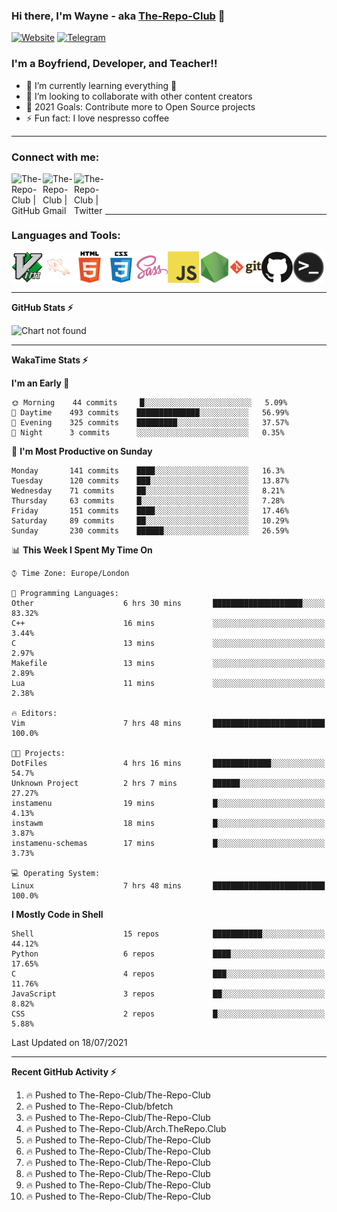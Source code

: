 ### Hi there, I'm Wayne - aka [The-Repo-Club][website] 👋

[![Website](https://img.shields.io/website?label=github.com/The-Repo-Club/&color=orange&style=flat-square&url=https://github.com/The-Repo-Club/)][website]
[![Telegram](https://img.shields.io/badge/Chat%20on-Telegram-orange.svg?color=orange&logo=telegram&style=flat-square)][telegram]

### I'm a Boyfriend, Developer, and Teacher!!

- 🌱 I’m currently learning everything 🤣
- 👯 I’m looking to collaborate with other content creators
- 🥅 2021 Goals: Contribute more to Open Source projects
- ⚡ Fun fact: I love nespresso coffee

---
### Connect with me:

[<img align="left" alt="The-Repo-Club | GitHub" width="50px" src="https://cdn.jsdelivr.net/npm/simple-icons@v3/icons/github.svg" />][website]
[<img align="left" alt="The-Repo-Club | Gmail" width="50px" src="https://cdn.jsdelivr.net/npm/simple-icons@v3/icons/gmail.svg" />][email]
[<img align="left" alt="The-Repo-Club | Twitter" width="50px" src="https://cdn.jsdelivr.net/npm/simple-icons@v3/icons/telegram.svg" />][telegram]

[website]: https://github.com/The-Repo-Club/
[email]: mailto:wayne6324@gmail.com
[telegram]: https://t.me/TheRepoClub

<br />
<br />
<br />

---
### Languages and Tools:

<img align="left" alt="Vim" width="50px" src="https://raw.githubusercontent.com/github/explore/80688e429a7d4ef2fca1e82350fe8e3517d3494d/topics/vim/vim.png" />
<img align="left" alt="Fish" width="50px" src="https://raw.githubusercontent.com/github/explore/80688e429a7d4ef2fca1e82350fe8e3517d3494d/topics/fish/fish.png" />
<img align="left" alt="HTML5" width="50px" src="https://raw.githubusercontent.com/github/explore/80688e429a7d4ef2fca1e82350fe8e3517d3494d/topics/html/html.png" />
<img align="left" alt="CSS3" width="50px" src="https://raw.githubusercontent.com/github/explore/80688e429a7d4ef2fca1e82350fe8e3517d3494d/topics/css/css.png" />
<img align="left" alt="Sass" width="50px" src="https://raw.githubusercontent.com/github/explore/80688e429a7d4ef2fca1e82350fe8e3517d3494d/topics/sass/sass.png" />
<img align="left" alt="JavaScript" width="50px" src="https://raw.githubusercontent.com/github/explore/80688e429a7d4ef2fca1e82350fe8e3517d3494d/topics/javascript/javascript.png" />
<img align="left" alt="Node.js" width="50px" src="https://raw.githubusercontent.com/github/explore/80688e429a7d4ef2fca1e82350fe8e3517d3494d/topics/nodejs/nodejs.png" />
<img align="left" alt="Git" width="50px" src="https://raw.githubusercontent.com/github/explore/80688e429a7d4ef2fca1e82350fe8e3517d3494d/topics/git/git.png" />
<img align="left" alt="GitHub" width="50px" src="https://raw.githubusercontent.com/github/explore/78df643247d429f6cc873026c0622819ad797942/topics/github/github.png" />
<img align="left" alt="Terminal" width="50px" src="https://raw.githubusercontent.com/github/explore/80688e429a7d4ef2fca1e82350fe8e3517d3494d/topics/terminal/terminal.png" />

<br />
<br />
<br />

---

**GitHub Stats ⚡**

![Chart not found](https://github-readme-stats.vercel.app/api?username=The-Repo-Club&theme=tokyonight&show_icons=true&count_private=true&hide_border=true&include_all_commits=true&custom_title=The-Repo-Club%27s+GitHub+Stats)


---

**WakaTime Stats ⚡**

<!--START_SECTION:waka-->
**I'm an Early 🐤** 

```text
🌞 Morning    44 commits     █░░░░░░░░░░░░░░░░░░░░░░░░   5.09% 
🌆 Daytime    493 commits    ██████████████░░░░░░░░░░░   56.99% 
🌃 Evening    325 commits    █████████░░░░░░░░░░░░░░░░   37.57% 
🌙 Night      3 commits      ░░░░░░░░░░░░░░░░░░░░░░░░░   0.35%

```
📅 **I'm Most Productive on Sunday** 

```text
Monday       141 commits    ████░░░░░░░░░░░░░░░░░░░░░   16.3% 
Tuesday      120 commits    ███░░░░░░░░░░░░░░░░░░░░░░   13.87% 
Wednesday    71 commits     ██░░░░░░░░░░░░░░░░░░░░░░░   8.21% 
Thursday     63 commits     █░░░░░░░░░░░░░░░░░░░░░░░░   7.28% 
Friday       151 commits    ████░░░░░░░░░░░░░░░░░░░░░   17.46% 
Saturday     89 commits     ██░░░░░░░░░░░░░░░░░░░░░░░   10.29% 
Sunday       230 commits    ██████░░░░░░░░░░░░░░░░░░░   26.59%

```


📊 **This Week I Spent My Time On** 

```text
⌚︎ Time Zone: Europe/London

💬 Programming Languages: 
Other                    6 hrs 30 mins       ████████████████████░░░░░   83.32% 
C++                      16 mins             ░░░░░░░░░░░░░░░░░░░░░░░░░   3.44% 
C                        13 mins             ░░░░░░░░░░░░░░░░░░░░░░░░░   2.97% 
Makefile                 13 mins             ░░░░░░░░░░░░░░░░░░░░░░░░░   2.89% 
Lua                      11 mins             ░░░░░░░░░░░░░░░░░░░░░░░░░   2.38%

🔥 Editors: 
Vim                      7 hrs 48 mins       █████████████████████████   100.0%

🐱‍💻 Projects: 
DotFiles                 4 hrs 16 mins       █████████████░░░░░░░░░░░░   54.7% 
Unknown Project          2 hrs 7 mins        ██████░░░░░░░░░░░░░░░░░░░   27.27% 
instamenu                19 mins             █░░░░░░░░░░░░░░░░░░░░░░░░   4.13% 
instawm                  18 mins             █░░░░░░░░░░░░░░░░░░░░░░░░   3.87% 
instamenu-schemas        17 mins             █░░░░░░░░░░░░░░░░░░░░░░░░   3.73%

💻 Operating System: 
Linux                    7 hrs 48 mins       █████████████████████████   100.0%

```

**I Mostly Code in Shell** 

```text
Shell                    15 repos            ███████████░░░░░░░░░░░░░░   44.12% 
Python                   6 repos             ████░░░░░░░░░░░░░░░░░░░░░   17.65% 
C                        4 repos             ███░░░░░░░░░░░░░░░░░░░░░░   11.76% 
JavaScript               3 repos             ██░░░░░░░░░░░░░░░░░░░░░░░   8.82% 
CSS                      2 repos             █░░░░░░░░░░░░░░░░░░░░░░░░   5.88%

```



 Last Updated on 18/07/2021
<!--END_SECTION:waka-->

---

**Recent GitHub Activity :zap:**

<!--START_SECTION:activity-->
1. 🔥 Pushed to The-Repo-Club/The-Repo-Club
2. 🔥 Pushed to The-Repo-Club/bfetch
3. 🔥 Pushed to The-Repo-Club/The-Repo-Club
4. 🔥 Pushed to The-Repo-Club/Arch.TheRepo.Club
5. 🔥 Pushed to The-Repo-Club/The-Repo-Club
6. 🔥 Pushed to The-Repo-Club/The-Repo-Club
7. 🔥 Pushed to The-Repo-Club/The-Repo-Club
8. 🔥 Pushed to The-Repo-Club/The-Repo-Club
9. 🔥 Pushed to The-Repo-Club/The-Repo-Club
10. 🔥 Pushed to The-Repo-Club/The-Repo-Club
<!--END_SECTION:activity-->